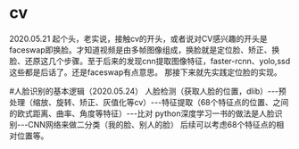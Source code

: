 # cv
2020.05.21
    起个头，老实说，接触cv的开头，或者说对CV感兴趣的开头是faceswap即换脸。才知道视频是由多帧图像组成，换脸就是定位脸、矫正、换脸、还原这几个步骤。至于后来的发现cnn提取图像特征，faster-rcnn、yolo,ssd这些都是后话了。还是faceswap有点意思。
    那接下来就先实践定位脸的实现。


#人脸识别的基本逻辑（2020.05.24）
    人脸检测（获取人脸的位置，dlib）---预处理（缩放、旋转、矫正、灰值化等cv）---特征提取（68个特征点的位置、之间的欧式距离、曲率、角度等特征）---比对
    python深度学习一书的做法是人脸识别---CNN网络来做二分类（我的脸、别人的脸）
    后续可以考虑68个特征点的相对位置等。
